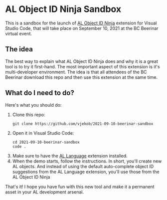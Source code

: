 # AL Object ID Ninja Sandbox

This is a sandbox for the launch of [AL Object ID Ninja](https://github.com/vjekob/al-objid) extension
for Visual Studio Code, that will take place on September 10, 2021 at the BC Beerinar virtual event.

## The idea

The best way to explain what AL Object ID Ninja does and why it is a great tool is to try it first-hand.
The most important aspect of this extension is it's multi-developer environment. The idea is that all
attendees of the BC Beerinar download this repo and then use this extension at the same time.

## What do I need to do?

Here's what you should do:
1. Clone this repo:
    ```
    git clone https://github.com/vjekob/2021-09-10-beerinar-sandbox
    ```
2. Open it in Visual Studio Code:
    ```
    cd 2021-09-10-beerinar-sandbox
    code .
    ```
3. Make sure to have the [AL Language](https://marketplace.visualstudio.com/items?itemName=ms-dynamics-smb.al)
extension installed.
4. When the demo starts, follow the instructions. In short, you'll create new AL objects. And instead
of using the default auto-complete object ID suggestions from the AL Language extension, you'll use
those from the AL Object ID Ninja

That's it! I hope you have fun with this new tool and make it a permanent asset in your AL development
arsenal.
